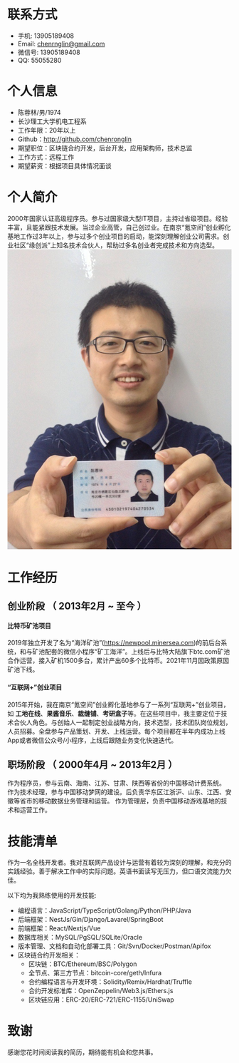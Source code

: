 
# 联系方式

- 手机: 13905189408
- Email: chenrnglin@gmail.com
- 微信号: 13905189408
- QQ: 55055280


# 个人信息

 - 陈蓉林/男/1974 
 - 长沙理工大学机电工程系 
 - 工作年限：20年以上
 - Github：http://github.com/chenronglin
 - 期望职位：区块链合约开发，后台开发，应用架构师，技术总监
 - 工作方式：远程工作
 - 期望薪资：根据项目具体情况面谈

# 个人简介

2000年国家认证高级程序员。参与过国家级大型IT项目，主持过省级项目。经验丰富，且能紧跟技术发展。当过企业高管，自己创过业。在南京“氪空间”创业孵化基地工作过3年以上，参与过多个创业项目的启动，能深刻理解创业公司需求。创业社区“缘创派”上知名技术合伙人，帮助过多名创业者完成技术和方向选型。
![近照](https://github.com/chenronglin/chenronglin.github.io/blob/main/chenronglin.jpg?raw=true)

# 工作经历

## 创业阶段 （ 2013年2月 ~ 至今 ）

#### 比特币矿池项目 
2019年独立开发了名为“海洋矿池”(https://newpool.minersea.com)的前后台系统，和与矿池配套的微信小程序“矿工海洋”。上线后与比特大陆旗下btc.com矿池合作运营，接入矿机1500多台，累计产出60多个比特币。2021年11月因政策原因矿池下线。


#### “互联网+”创业项目 
2015年开始，我在南京“氪空间”创业孵化基地参与了一系列“互联网+”创业项目，如 **工地在线**、**果酱音乐**、**裁缝铺**、**考研盒子**等。在这些项目中，我主要定位于技术合伙人角色。与创始人一起制定创业战略方向，技术选型，技术团队岗位规划，人员招募。全盘参与产品策划、开发、上线运营。每个项目都在半年内成功上线App或者微信公众号/小程序，上线后跟随业务变化快速迭代。


## 职场阶段 （ 2000年4月 ~ 2013年2月 ）

作为程序员，参与云南、海南、江苏、甘肃、陕西等省份的中国移动计费系统。
作为技术经理，参与中国移动梦网的建设。后负责华东区江浙沪、山东、江西、安徽等省市的移动数据业务管理和运营。
作为管理层，负责中国移动游戏基地的技术和运营工作。


# 技能清单

作为一名全栈开发者。我对互联网产品设计与运营有着较为深刻的理解，和充分的实践经验。善于解决工作中的实际问题。英语书面读写无压力，但口语交流能力欠佳。

以下均为我熟练使用的开发技能:

- 编程语言：JavaScript/TypeScript/Golang/Python/PHP/Java
- 后端框架：NestJs/Gin/Django/Lavarel/SpringBoot
- 前端框架：React/Nextjs/Vue
- 数据库相关：MySQL/PgSQL/SQLite/Oracle
- 版本管理、文档和自动化部署工具：Git/Svn/Docker/Postman/Apifox
- 区块链合约开发相关：
  - 区块链：BTC/Ethereum/BSC/Polygon
  - 全节点、第三方节点：bitcoin-core/geth/Infura
  - 合约编程语言与开发环境：Solidity/Remix/Hardhat/Truffle
  - 合约开发标准库：OpenZeppelin/Web3.js/Ethers.js
  - 区块链应用：ERC-20/ERC-721/ERC-1155/UniSwap

# 致谢
感谢您花时间阅读我的简历，期待能有机会和您共事。
